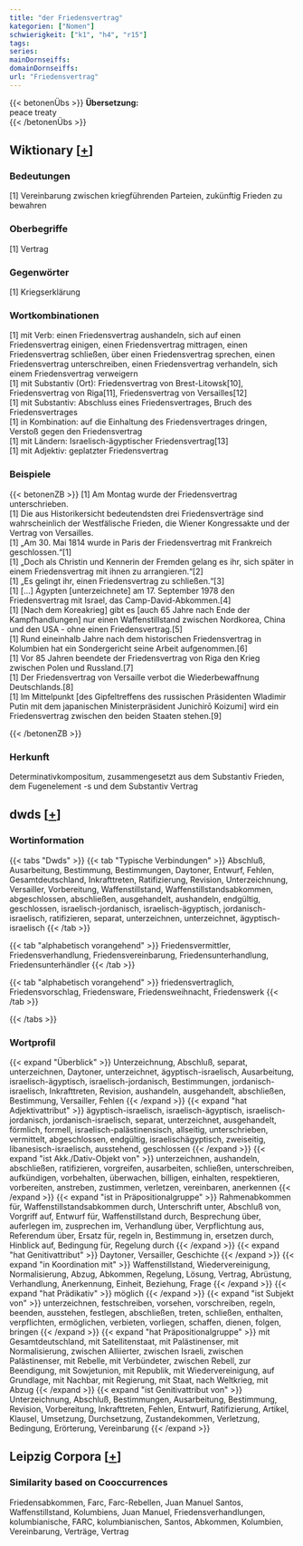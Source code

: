 ```yaml
---
title: "der Friedensvertrag"
kategorien: ["Nomen"]
schwierigkeit: ["k1", "h4", "r15"]
tags:
series:
mainDornseiffs:
domainDornseiffs:
url: "Friedensvertrag"
---
```


{{< betonenÜbs >}}
**Übersetzung:**  
peace treaty  
{{< /betonenÜbs >}}

## Wiktionary [[+](https://de.wiktionary.org/wiki/Friedensvertrag)]

### Bedeutungen
[1] Vereinbarung zwischen kriegführenden Parteien, zukünftig Frieden zu bewahren  

### Oberbegriffe
[1] Vertrag  

### Gegenwörter
[1] Kriegserklärung  

### Wortkombinationen
[1] mit Verb: einen Friedensvertrag aushandeln, sich auf einen Friedensvertrag einigen, einen Friedensvertrag mittragen, einen Friedensvertrag schließen, über einen Friedensvertrag sprechen,  einen Friedensvertrag unterschreiben, einen Friedensvertrag verhandeln, sich einem Friedensvertrag verweigern  
[1] mit Substantiv (Ort): Friedensvertrag von Brest-Litowsk[10], Friedensvertrag von Riga[11], Friedensvertrag von Versailles[12]  
[1] mit Substantiv: Abschluss eines Friedensvertrages, Bruch des Friedensvertrages  
[1] in Kombination: auf die Einhaltung des Friedensvertrages dringen, Verstoß gegen den Friedensvertrag  
[1] mit Ländern: Israelisch-ägyptischer Friedensvertrag[13]  
[1] mit Adjektiv: geplatzter Friedensvertrag  

### Beispiele
{{< betonenZB >}}
[1] Am Montag wurde der Friedensvertrag unterschrieben.  
[1] Die aus Historikersicht bedeutendsten drei Friedensverträge sind wahrscheinlich der Westfälische Frieden, die Wiener Kongressakte und der Vertrag von Versailles.  
[1] „Am 30. Mai 1814 wurde in Paris der Friedensvertrag mit Frankreich geschlossen.“[1]  
[1] „Doch als Christin und Kennerin der Fremden gelang es ihr, sich später in einem Friedensvertrag mit ihnen zu arrangieren.“[2]  
[1] „Es gelingt ihr, einen Friedensvertrag zu schließen.“[3]  
[1] […] Ägypten [unterzeichnete] am 17. September 1978 den Friedensvertrag mit Israel, das Camp-David-Abkommen.[4]  
[1] [Nach dem Koreakrieg] gibt es [auch 65 Jahre nach Ende der Kampfhandlungen] nur einen Waffenstillstand zwischen Nordkorea, China und den USA - ohne einen Friedensvertrag.[5]  
[1] Rund eineinhalb Jahre nach dem historischen Friedensvertrag in Kolumbien hat ein Sondergericht seine Arbeit aufgenommen.[6]  
[1] Vor 85 Jahren beendete der Friedensvertrag von Riga den Krieg zwischen Polen und Russland.[7]  
[1] Der Friedensvertrag von Versaille verbot die Wiederbewaffnung Deutschlands.[8]  
[1] Im Mittelpunkt [des Gipfeltreffens des russischen Präsidenten Wladimir Putin mit dem japanischen Ministerpräsident Junichirō Koizumi] wird ein Friedensvertrag zwischen den beiden Staaten stehen.[9]  

{{< /betonenZB >}}
### Herkunft
Determinativkompositum, zusammengesetzt aus dem Substantiv Frieden, dem Fugenelement -s und dem Substantiv Vertrag  



## dwds [[+](https://www.dwds.de/wb/Friedensvertrag)]

### Wortinformation
{{< tabs "Dwds" >}}
{{< tab "Typische Verbindungen" >}}
Abschluß, Ausarbeitung, Bestimmung, Bestimmungen, Daytoner, Entwurf, Fehlen, Gesamtdeutschland, Inkrafttreten, Ratifizierung, Revision, Unterzeichnung, Versailler, Vorbereitung, Waffenstillstand, Waffenstillstandsabkommen, abgeschlossen, abschließen, ausgehandelt, aushandeln, endgültig, geschlossen, israelisch-jordanisch, israelisch-ägyptisch, jordanisch-israelisch, ratifizieren, separat, unterzeichnen, unterzeichnet, ägyptisch-israelisch
{{< /tab >}}

{{< tab "alphabetisch vorangehend" >}}
Friedensvermittler, Friedensverhandlung, Friedensvereinbarung, Friedensunterhandlung, Friedensunterhändler
{{< /tab >}}

{{< tab "alphabetisch vorangehend" >}}
friedensvertraglich, Friedensvorschlag, Friedensware, Friedensweihnacht, Friedenswerk
{{< /tab >}}

{{< /tabs >}}

### Wortprofil
{{< expand "Überblick" >}} Unterzeichnung, Abschluß, separat, unterzeichnen, Daytoner, unterzeichnet, ägyptisch-israelisch, Ausarbeitung, israelisch-ägyptisch, israelisch-jordanisch, Bestimmungen, jordanisch-israelisch, Inkrafttreten, Revision, aushandeln, ausgehandelt, abschließen, Bestimmung, Versailler, Fehlen {{< /expand >}}
{{< expand "hat Adjektivattribut" >}} ägyptisch-israelisch, israelisch-ägyptisch, israelisch-jordanisch, jordanisch-israelisch, separat, unterzeichnet, ausgehandelt, förmlich, formell, israelisch-palästinensisch, allseitig, unterschrieben, vermittelt, abgeschlossen, endgültig, israelischägyptisch, zweiseitig, libanesisch-israelisch, ausstehend, geschlossen {{< /expand >}}
{{< expand "ist Akk./Dativ-Objekt von" >}} unterzeichnen, aushandeln, abschließen, ratifizieren, vorgreifen, ausarbeiten, schließen, unterschreiben, aufkündigen, vorbehalten, überwachen, billigen, einhalten, respektieren, vorbereiten, anstreben, zustimmen, verletzen, vereinbaren, anerkennen {{< /expand >}}
{{< expand "ist in Präpositionalgruppe" >}} Rahmenabkommen für, Waffenstillstandsabkommen durch, Unterschrift unter, Abschluß von, Vorgriff auf, Entwurf für, Waffenstillstand durch, Besprechung über, auferlegen im, zusprechen im, Verhandlung über, Verpflichtung aus, Referendum über, Ersatz für, regeln in, Bestimmung in, ersetzen durch, Hinblick auf, Bedingung für, Regelung durch {{< /expand >}}
{{< expand "hat Genitivattribut" >}} Daytoner, Versailler, Geschichte {{< /expand >}}
{{< expand "in Koordination mit" >}} Waffenstillstand, Wiedervereinigung, Normalisierung, Abzug, Abkommen, Regelung, Lösung, Vertrag, Abrüstung, Verhandlung, Anerkennung, Einheit, Beziehung, Frage {{< /expand >}}
{{< expand "hat Prädikativ" >}} möglich {{< /expand >}}
{{< expand "ist Subjekt von" >}} unterzeichnen, festschreiben, vorsehen, vorschreiben, regeln, beenden, ausstehen, festlegen, abschließen, treten, schließen, enthalten, verpflichten, ermöglichen, verbieten, vorliegen, schaffen, dienen, folgen, bringen {{< /expand >}}
{{< expand "hat Präpositionalgruppe" >}} mit Gesamtdeutschland, mit Satellitenstaat, mit Palästinenser, mit Normalisierung, zwischen Alliierter, zwischen Israeli, zwischen Palästinenser, mit Rebelle, mit Verbündeter, zwischen Rebell, zur Beendigung, mit Sowjetunion, mit Republik, mit Wiedervereinigung, auf Grundlage, mit Nachbar, mit Regierung, mit Staat, nach Weltkrieg, mit Abzug {{< /expand >}}
{{< expand "ist Genitivattribut von" >}} Unterzeichnung, Abschluß, Bestimmungen, Ausarbeitung, Bestimmung, Revision, Vorbereitung, Inkrafttreten, Fehlen, Entwurf, Ratifizierung, Artikel, Klausel, Umsetzung, Durchsetzung, Zustandekommen, Verletzung, Bedingung, Erörterung, Vereinbarung {{< /expand >}}

## Leipzig Corpora [[+](https://corpora.uni-leipzig.de/en/res?word=Friedensvertrag&corpusId=deu_newscrawl-public_2018)]


### Similarity based on Cooccurrences
Friedensabkommen, Farc, Farc-Rebellen, Juan Manuel Santos, Waffenstillstand, Kolumbiens, Juan Manuel, Friedensverhandlungen, kolumbianische, FARC, kolumbianischen, Santos, Abkommen, Kolumbien, Vereinbarung, Verträge, Vertrag

